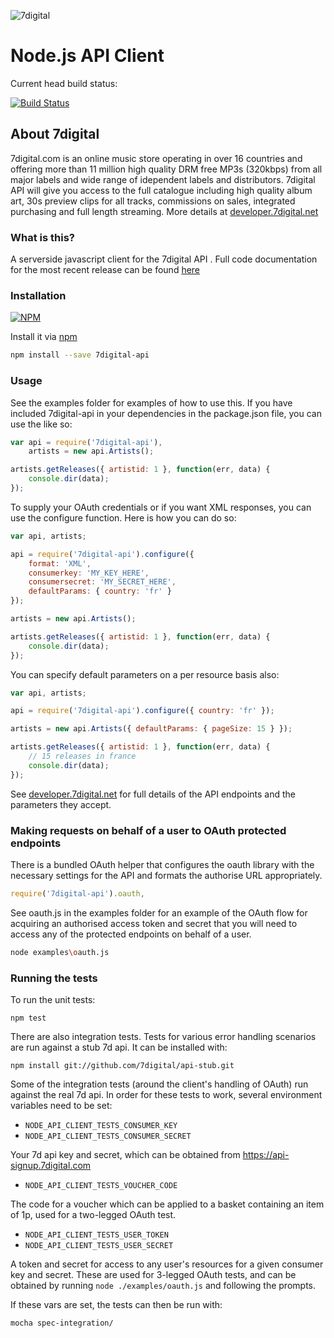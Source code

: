 ![7digital](http://i.imgur.com/StUnvCy.png?1)
# Node.js API Client

Current head build status:

[![Build Status](https://travis-ci.org/raoulmillais/node-7digital-api.png?branch=master)](http://travis-ci.org/raoulmillais/node-7digital-api)

## About 7digital


7digital.com is an online music store operating in over 16 countries and
offering more than 11 million high quality DRM free MP3s (320kbps) from all
major labels and wide range of idependent labels and distributors. 7digital
API will give you access to the full catalogue including high quality album
art, 30s preview clips for all tracks, commissions on sales, integrated
purchasing and full length streaming. More details at
[developer.7digital.net](http://developer.7digital.net/)

### What is this?


A serverside javascript client for the 7digital API .
Full code documentation for the most recent release can be found [here](http://raoulmillais.github.com/node-7digital-api/api.html)

### Installation


[![NPM](https://nodei.co/npm/7digital-api.png?downloads=true)](https://nodei.co/npm/7digital-api/)

Install it via [npm](http://npmjs.org/)

```bash
npm install --save 7digital-api
```

### Usage


See the examples folder for examples of how to use this.  If you have included
7digital-api in your dependencies in the package.json file, you can use the
like so:

```javascript
var api = require('7digital-api'),
	artists = new api.Artists();

artists.getReleases({ artistid: 1 }, function(err, data) {
	console.dir(data);
});
```

To supply your OAuth credentials or if you want XML responses, you can use the
configure function.  Here is how you can do so:


```javascript
var api, artists;

api = require('7digital-api').configure({
	format: 'XML',
	consumerkey: 'MY_KEY_HERE',
	consumersecret: 'MY_SECRET_HERE',
	defaultParams: { country: 'fr' }
});

artists = new api.Artists();

artists.getReleases({ artistid: 1 }, function(err, data) {
	console.dir(data);
});
```

You can specify default parameters on a per resource basis also:


```javascript
var api, artists;

api = require('7digital-api').configure({ country: 'fr' });

artists = new api.Artists({ defaultParams: { pageSize: 15 } });

artists.getReleases({ artistid: 1 }, function(err, data) {
	// 15 releases in france
	console.dir(data);
});
```

See [developer.7digital.net](http://developer.7digital.net/) for full details
of the API endpoints and the parameters they accept.

### Making requests on behalf of a user to OAuth protected endpoints


There is a bundled OAuth helper that configures the oauth library with the
necessary settings for the API and formats the authorise URL appropriately.

```javascript
require('7digital-api').oauth,
```

See oauth.js in the examples folder for an example of the OAuth flow for
acquiring an authorised access token and secret that you will need to access
any of the protected endpoints on behalf of a user.

```bash
node examples\oauth.js
```

### Running the tests

To run the unit tests:

    npm test

There are also integration tests. Tests for various error handling scenarios
are run against a stub 7d api. It can be installed
with:

    npm install git://github.com/7digital/api-stub.git

Some of the integration tests (around the client's handling of OAuth) run
against the real 7d api. In order for these tests to work, several environment
variables need to be set:

- `NODE_API_CLIENT_TESTS_CONSUMER_KEY`
- `NODE_API_CLIENT_TESTS_CONSUMER_SECRET`

Your 7d api key and secret, which can be obtained from
https://api-signup.7digital.com

- `NODE_API_CLIENT_TESTS_VOUCHER_CODE`

The code for a voucher which can be applied to a basket containing an item of
1p, used for a two-legged OAuth test.

- `NODE_API_CLIENT_TESTS_USER_TOKEN`
- `NODE_API_CLIENT_TESTS_USER_SECRET`

A token and secret for access to any user's resources for a given consumer key
and secret. These are used for 3-legged OAuth tests, and can be obtained by
running `node ./examples/oauth.js` and following the prompts.

If these vars are set, the tests can then be run with:

    mocha spec-integration/
